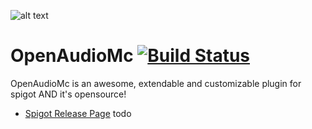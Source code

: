 ![alt text](http://api.openaudiomc.net/assets/banner.png "OpenAudio")
# OpenAudioMc [![Build Status](https://travis-ci.org/Mindgamesnl/OpenAudioMc.svg?branch=master)](https://travis-ci.org/Mindgamesnl/OpenAudioMc)
OpenAudioMc is an awesome, extendable and customizable plugin for spigot AND it's opensource!
* [Spigot Release Page](https://www.spigotmc.org/resources/openaudiomc-open-source-audio-client.30691/ "Spigot Plugin Page")
todo
